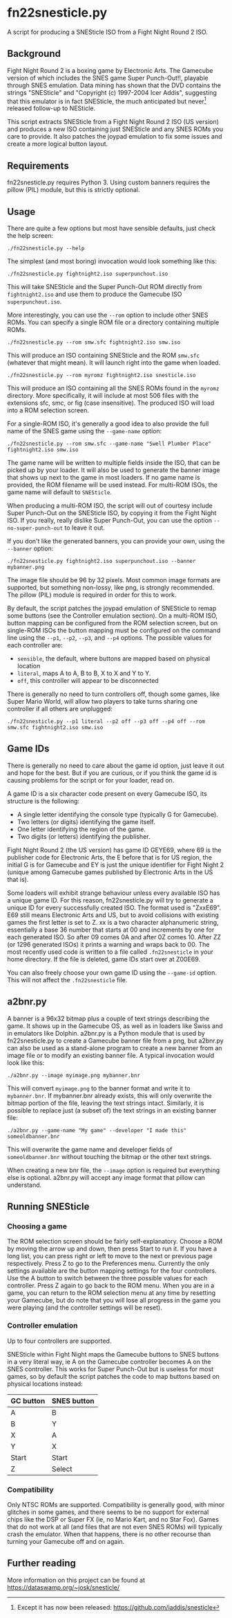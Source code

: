 # fn22snesticle.py

A script for producing a SNESticle ISO from a Fight Night Round 2 ISO.

## Background

Fight Night Round 2 is a boxing game by Electronic Arts. The Gamecube version of
which includes the SNES game Super Punch-Out!!, playable through SNES emulation.
Data mining has shown that the DVD contains the strings "SNESticle" and
"Copyright (c) 1997-2004 Icer Addis", suggesting that this emulator is in fact
SNESticle, the much anticipated but never[^1] released follow-up to NESticle.

This script extracts SNESticle from a Fight Night Round 2 ISO (US version) and
produces a new ISO containing just SNESticle and any SNES ROMs you care to
provide. It also patches the joypad emulation to fix some issues and create a
more logical button layout.

[^1]: Except it has now been released: https://github.com/iaddis/snesticle

## Requirements

fn22snesticle.py requires Python 3. Using custom banners requires the pillow
(PIL) module, but this is strictly optional.

## Usage

There are quite a few options but most have sensible defaults, just check the
help screen:

    ./fn22snesticle.py --help

The simplest (and most boring) invocation would look something like this:

    ./fn22snesticle.py fightnight2.iso superpunchout.iso

This will take SNESticle and the Super Punch-Out ROM directly from
`fightnight2.iso` and use them to produce the Gamecube ISO `superpunchout.iso`.

More interestingly, you can use the `--rom` option to include other SNES ROMs. You
can specify a single ROM file or a directory containing multiple ROMs.

    ./fn22snesticle.py --rom smw.sfc fightnight2.iso smw.iso

This will produce an ISO containing SNESticle and the ROM `smw.sfc` (whatever that
might mean). It will launch right into the game when loaded.

    ./fn22snesticle.py --rom myromz fightnight2.iso snesticle.iso

This will produce an ISO containing all the SNES ROMs found in the `myromz`
directory. More specifically, it will include at most 506 files with the
extensions sfc, smc, or fig (case insensitive). The produced ISO will load into
a ROM selection screen.

For a single-ROM ISO, it's generally a good idea to also provide the full name
of the SNES game using the `--game-name` option:

    ./fn22snesticle.py --rom smw.sfc --game-name "Swell Plumber Place" fightnight2.iso smw.iso

The game name will be written to multiple fields inside the ISO, that can be
picked up by your loader. It will also be used to generate the banner image that
shows up next to the game in most loaders. If no game name is provided, the ROM
filename will be used instead. For multi-ROM ISOs, the game name will default to
`SNESticle`.

When producing a multi-ROM ISO, the script will out of courtesy include Super
Punch-Out on the SNESticle ISO, by copying it from the Fight Night ISO. If you
really, really dislike Super Punch-Out, you can use the option
`--no-super-punch-out` to leave it out.

If you don't like the generated banners, you can provide your own, using
the `--banner` option:

    ./fn22snesticle.py fightnight2.iso superpunchout.iso --banner mybanner.png

The image file should be 96 by 32 pixels. Most common image formats are
supported, but something non-lossy, like png, is strongly recommended. The
pillow (PIL) module is required in order for this to work.

By default, the script patches the joypad emulation of SNESticle to remap some
buttons (see the Controller emulation section). On a multi-ROM ISO, button
mapping can be configured from the ROM selection screen, but on single-ROM ISOs
the button mapping must be configured on the command line using the `--p1`,
`--p2`, `--p3`, and `--p4` options. The possible values for each controller are:

 - `sensible`, the default, where buttons are mapped based on physical location
 - `literal`, maps A to A, B to B, X to X and Y to Y.
 - `off`, this controller will appear to be disconnected

There is generally no need to turn controllers off, though some games, like
Super Mario World, will allow two players to take turns sharing one controller
if all others are unplugged:

    ./fn22snesticle.py --p1 literal --p2 off --p3 off --p4 off --rom smw.sfc fightnight2.iso smw.iso

## Game IDs

There is generally no need to care about the game id option, just leave it out
and hope for the best. But if you are curious, or if you think the game id is
causing problems for the script or for your loader, read on.

A game ID is a six character code present on every Gamecube ISO, its structure
is the following:

 - A single letter identifying the console type (typically G for Gamecube).
 - Two letters (or digits) identifying the game itself.
 - One letter identifying the region of the game.
 - Two digits (or letters) identifying the publisher.

Fight Night Round 2 (the US version) has game ID GEYE69, where 69 is the
publisher code for Electronic Arts, the E before that is for US region, the
initial G is for Gamecube and EY is just the unique identifier for Fight Night 2
(unique among Gamecube games published by Electronic Arts in the US that is).

Some loaders will exhibit strange behaviour unless every available ISO has a
unique game ID. For this reason, fn22snesticle.py will try to generate a unique
ID for every successfully created ISO. The format used is "ZxxE69". E69 still
means Electronic Arts and US, but to avoid collisions with existing games the
first letter is set to Z. xx is a two character alphanumeric string, essentially
a base 36 number that starts at 00 and increments by one for each generated
ISO. So after 09 comes 0A and after 0Z comes 10. After ZZ (or 1296 generated
ISOs) it prints a warning and wraps back to 00. The most recently used code is
written to a file called `.fn22snesticle` in your home directory. If the file is
deleted, game IDs start over at Z00E69.

You can also freely choose your own game ID using the `--game-id` option. This
will not affect the `.fn22snesticle` file.

## a2bnr.py

A banner is a 96x32 bitmap plus a couple of text strings describing the game. It
shows up in the Gamecube OS, as well as in loaders like Swiss and in emulators
like Dolphin. a2bnr.py is a Python module that is used by fn22snesticle.py to
create a Gamecube banner file from a png, but a2bnr.py can also be used as a
stand-alone program to create a new banner from an image file or to modify an
existing banner file. A typical invocation would look like this:

    ./a2bnr.py --image myimage.png mybanner.bnr

This will convert `myimage.png` to the banner format and write it to
`mybanner.bnr`. If mybanner.bnr already exists, this will only overwrite the
bitmap portion of the file, leaving the text strings intact. Similarly, it is
possible to replace just (a subset of) the text strings in an existing banner
file:

    ./a2bnr.py --game-name "My game" --developer "I made this" someoldbanner.bnr

This will overwrite the game name and developer fields of `someoldbanner.bnr`
without touching the bitmap or the other text strings.

When creating a new bnr file, the `--image` option is required but everything
else is optional. a2bnr.py will accept any image format that pillow can
understand.

## Running SNESticle

### Choosing a game

The ROM selection screen should be fairly self-explanatory. Choose a ROM by
moving the arrow up and down, then press Start to run it. If you have a long
list, you can press right or left to move to the next or previous page
respectively. Press Z to go to the Preferences menu. Currently the only settings
available are the button mapping settings for the four controllers. Use the A
button to switch between the three possible values for each controller. Press Z
again to go back to the ROM menu. When you are in a game, you can return to the
ROM selection menu at any time by resetting your Gamecube, but do note that you
will lose all progress in the game you were playing (and the controller settings
will be reset).

### Controller emulation

Up to four controllers are supported.

SNESticle within Fight Night maps the Gamecube buttons to SNES buttons in a very
literal way, ie A on the Gamecube controller becomes A on the SNES controller.
This works for Super Punch-Out but is useless for most games, so by default the
script patches the code to map buttons based on physical locations instead:

| GC button | SNES button |
|-----------|-------------|
| A         | B           |
| B         | Y           |
| X         | A           |
| Y         | X           |
| Start     | Start       |
| Z         | Select      |

### Compatibility

Only NTSC ROMs are supported. Compatibility is generally good, with minor
glitches in some games, and there seems to be no support for external chips like
the DSP or Super FX (ie, no Mario Kart, and no Star Fox). Games that do not work
at all (and files that are not even SNES ROMs) will typically crash the emulator.
When that happens, there is no other recourse than turning your Gamecube off and
on again.

## Further reading

More information on this project can be found at
https://dataswamp.org/~josk/snesticle/
